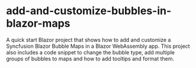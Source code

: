 # add-and-customize-bubbles-in-blazor-maps
A quick start Blazor project that shows how to add and customize a Syncfusion Blazor Bubble Maps in a Blazor WebAssembly app. This project also includes a code snippet to change the bubble type, add multiple groups of bubbles to maps and how to add tooltips and format them.
